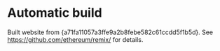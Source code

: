# Automatic build
Built website from {a71fa11057a3ffe9a2b8febe582c61ccdd5f1b5d}. See https://github.com/ethereum/remix/ for details.
